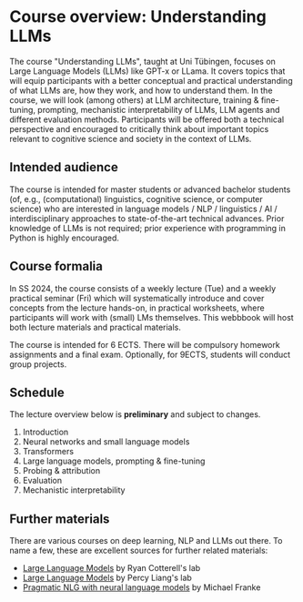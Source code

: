 # Course overview: Understanding LLMs

The course "Understanding LLMs", taught at Uni Tübingen, focuses on Large Language Models (LLMs) like GPT-x or LLama. It covers topics that will equip participants with a better conceptual and practical understanding of what LLMs are, how they work, and how to understand them. In the course, we will look (among others) at LLM architecture, training & fine-tuning, prompting, mechanistic interpretability of LLMs, LLM agents and different evaluation methods. Participants will be offered both a technical perspective and encouraged to critically think about important topics relevant to cognitive science and society in the context of LLMs.

## Intended audience

The course is intended for master students or advanced bachelor students (of, e.g., (computational) linguistics, cognitive science, or computer science) who are interested in language models / NLP / linguistics / AI / interdisciplinary approaches to state-of-the-art technical advances. Prior knowledge of LLMs is not required; prior experience with programming in Python is highly encouraged.

## Course formalia

In SS 2024, the course consists of a weekly lecture (Tue) and a weekly practical seminar (Fri) which will systematically introduce and cover concepts from the lecture hands-on, in practical worksheets, where participants will work with (small) LMs themselves. This webbbook will host both lecture materials and practical materials.

The course is intended for 6 ECTS. There will be compulsory homework assignments and a final exam. Optionally, for 9ECTS, students will conduct group projects.

## Schedule

The lecture overview below is **preliminary** and subject to changes.

1. Introduction
2. Neural networks and small language models
3. Transformers
4. Large language models, prompting & fine-tuning
5. Probing & attribution
6. Evaluation
7. Mechanistic interpretability

## Further materials

There are various courses on deep learning, NLP and LLMs out there. To name a few, these are excellent sources for further related materials:

* [Large Language Models](https://rycolab.io/classes/llm-s24/) by Ryan Cotterell's lab
* [Large Language Models](https://stanford-cs324.github.io/winter2022/) by Percy Liang's lab
* [Pragmatic NLG with neural language models](https://michael-franke.github.io/npNLG/000-intro.html) by Michael Franke